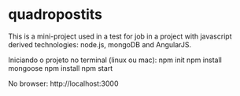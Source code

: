 quadropostits
=============

This is a mini-project used in a test for job in a project with javascript derived technologies: node.js, mongoDB and AngularJS.

Iniciando o projeto no terminal (linux ou mac):
npm init
npm install mongoose
npm install
npm start

No browser:
http://localhost:3000
